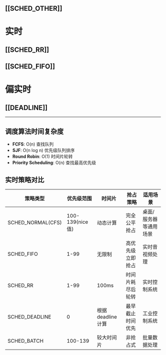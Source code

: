 ## [[SCHED_OTHER]]
# 实时
## [[SCHED_RR]]

## [[SCHED_FIFO]]

# 偏实时
## [[DEADLINE]]

---
## 调度算法时间复杂度
- **FCFS**: O(n) 查找队列
- **SJF**: O(n log n) 优先级队列排序
- **Round Robin**: O(1) 时间片轮转
- **Priority Scheduling**: O(n) 查找最高优先级

## 实时策略对比
| 策略类型 | 优先级范围 | 时间片 | 抢占策略 | 适用场景 |
|---------|------------|--------|----------|----------|
| SCHED_NORMAL(CFS) | 100-139(nice值) | 动态计算 | 完全公平抢占 | 桌面/服务器等通用场景 |
| SCHED_FIFO | 1-99 | 无限制 | 高优先级立即抢占 | 实时音视频处理 |
| SCHED_RR | 1-99 | 100ms | 时间片耗尽后轮转 | 实时控制系统 |
| SCHED_DEADLINE | 0 | 根据deadline计算 | 最早截止时间优先 | 工业控制系统 |
| SCHED_BATCH | 100-139 | 较大时间片 | 非抢占式 | 批量数据处理 |
